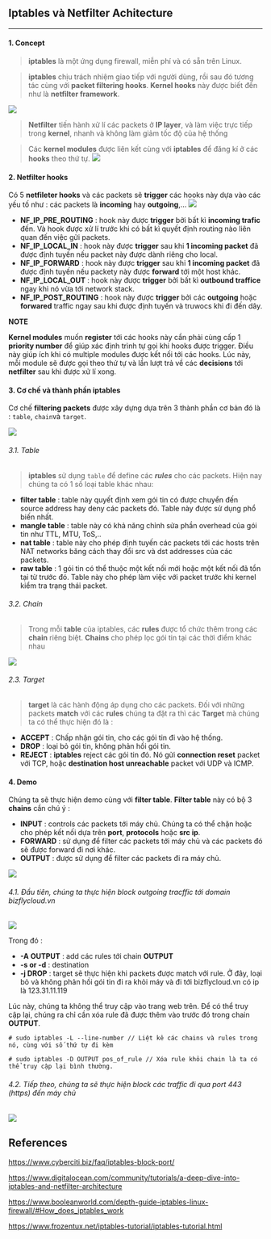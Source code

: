 ## Iptables và Netfilter Achitecture
___
#### 1. Concept
> **iptables** là một ứng dụng firewall, miễn phí và có sẵn trên Linux.

> **iptables** chịu trách nhiệm giao tiếp với người dùng, rồi sau đó tương tác cùng với **packet filtering hooks**. **Kernel hooks** này được biết đến như là **netfilter framework**. 

![](https://blog.landhb.dev/static/img/trigger/design.c143882e3e84.PNG)

> **Netfilter** tiến hành xử lí các packets ở **IP layer**, và làm việc trực tiếp trong **kernel**, nhanh và không làm giảm tốc độ của hệ thống

> Các **kernel modules** được liên kết cùng với **iptables** để đăng kí ở các **hooks** theo thứ tự.
![](https://xerocrypt.files.wordpress.com/2013/08/iptables-and-netfilter.png)

#### 2. Netfilter hooks
Có 5 **netfileter hooks** và các packets sẽ **trigger** các hooks này dựa vào các yếu tố như : các packets là **incoming** hay **outgoing**,...
![](https://news.cloud365.vn/wp-content/uploads/2019/08/hook-and-chain.png) 

+ **NF_IP_PRE_ROUTING** : hook này được **trigger** bởi bất kì **incoming trafic** đến.  Và hook được xử lí trước khi có bất kì quyết định routing nào liên quan đến việc gửi packets.
+ **NF_IP_LOCAL_IN** : hook này được **trigger** sau khi **1 incoming packet** đã được định tuyến nếu packet này được dành riêng cho local.
+ **NF_IP_FORWARD** : hook này được **trigger** sau khi **1 incoming packet** đã được định tuyến nếu packety này được **forward** tới một host khác.
+ **NF_IP_LOCAL_OUT** : hook này được **trigger** bởi bất kì **outbound traffice** ngay khi nó vừa tới network stack.
+ **NF_IP_POST_ROUTING** : hook này được **trigger** bởi các **outgoing** hoặc **forwared** traffic ngay sau khi được định tuyến và truwocs khi đi đến dây.

**NOTE** 

**Kernel modules**  muốn **register** tới các hooks này cần phải cùng cấp 1 **priority number** để giúp xác định trình tự gọi khi hooks được trigger. Điều này giúp ích khi có multiple modules được kết nối tới các hooks. Lúc này, mỗi module sẽ được gọi theo thứ tự và lần lượt trả về các **decisions** tới **netfilter** sau khi được xử lí xong.

#### 3. Cơ chế và thành phần iptables
Cơ chế **filtering packets** được xây dựng dựa trên 3 thành phần cơ bản đó là : `table`, `chain`và `target`.

![](https://static.thegeekstuff.com/wp-content/uploads/2011/01/iptables-table-chain-rule-structure.png)

###### 3.1. Table
> **iptables** sử dụng `table` để define các ***rules*** cho các packets. Hiện nay chúng ta có 1 số loại table khác nhau: 

+ **filter table** : table này quyết định xem gói tin có được chuyển đến source address hay deny các packets đó. Table này được sử dụng phổ biến nhất.
+ **mangle table** : table này có khả năng chỉnh sửa phần overhead của gói tin như TTL, MTU, ToS,..
+ **nat table** : table này cho phép định tuyến các packets tới các hosts trên NAT networks băng cách thay đổi src và dst addresses của các packets.
+ **raw table** : 1 gói tin có thể thuộc một kết nối mới hoặc một kết nối đã tồn tại từ trước đó. Table này cho phép làm việc với packet trước khi kernel kiểm tra trạng thái packet.

###### 3.2. Chain
> Trong mỗi **table** của iptables, các **rules** được tổ chức thêm trong các **chain** riêng biệt. **Chains** cho phép lọc gói tin tại các thời điểm khác nhau

![](https://techvccloud.mediacdn.vn/2018/1/Done-0108-Iptables-ph%E1%BA%A7n-1-Google-Docs.png)

###### 2.3. Target
> **target** là các hành động áp dụng cho các packets. Đối với những packets **match** với các **rules** chúng ta đặt ra thì các **Target** mà chúng ta có thể thực hiện đó là : 

+ **ACCEPT** : Chấp nhận gói tin, cho các gói tin đi vào hệ thống.
+ **DROP** : loại bỏ gói tin, không phản hồi gói tin.
+ **REJECT** : **iptables** reject các gói tin đó. Nó gửi **connection reset** packet với TCP, hoặc **destination host unreachable** packet với UDP và ICMP.

#### 4. Demo
Chúng ta sẽ thực hiện demo cùng với **filter table**. **Filter table** này có bộ 3 **chains** cần chú ý : 
+ **INPUT** : controls các packets tới máy chủ. Chúng ta có thể chặn hoặc cho phép kết nối dựa trên **port**, **protocols** hoặc **src ip**.
+ **FORWARD** : sử dụng để filter các packets tới máy chủ và các packets đó sẽ được forward đi nơi khác.
+ **OUTPUT** : được sử dụng để filter các packets đi ra máy chủ.

![](https://www.hostinger.com/tutorials/wp-content/uploads/sites/2/2017/06/iptabes-tutorial-input-forward-output.jpg?x46510)

###### 4.1. Đầu tiên, chúng ta thực hiện block outgoing tracffic tới domain bizflycloud.vn

![](https://github.com/linhnt31/internship-2020/blob/linhnt-baocao-t1/LinhNT/Linux/Iptables/Images/block-outgoing-traffic.png)

Trong đó : 
+ **-A OUTPUT** :  add các rules tới chain **OUTPUT** 
+ **-s or -d** : destination
+ **-j DROP** : target sẽ thực hiện khi packets được match với rule. Ở đây, loại bỏ và không phản hồi gói tin đi ra khỏi máy và đi tới bizflycloud.vn có ip là 123.31.11.119

Lúc này, chúng ta không thể truy cập vào trang web trên. Để có thể truy cập lại, chúng ra chỉ cần xóa rule đã được thêm vào trước đó trong chain **OUTPUT**.

```
# sudo iptables -L --line-number // Liệt kê các chains và rules trong nó, cùng với số thứ tự đi kèm

# sudo iptables -D OUTPUT pos_of_rule // Xóa rule khỏi chain là ta có thể truy cập lại bình thường.
```

###### 4.2. Tiếp theo, chúng ta sẽ thực hiện block các traffic đi qua port 443 (https) đến máy chủ

![](https://github.com/linhnt31/internship-2020/blob/linhnt-baocao-t1/LinhNT/Linux/Iptables/Images/block-port.png)


## References

https://www.cyberciti.biz/faq/iptables-block-port/

https://www.digitalocean.com/community/tutorials/a-deep-dive-into-iptables-and-netfilter-architecture

https://www.booleanworld.com/depth-guide-iptables-linux-firewall/#How_does_iptables_work

https://www.frozentux.net/iptables-tutorial/iptables-tutorial.html
